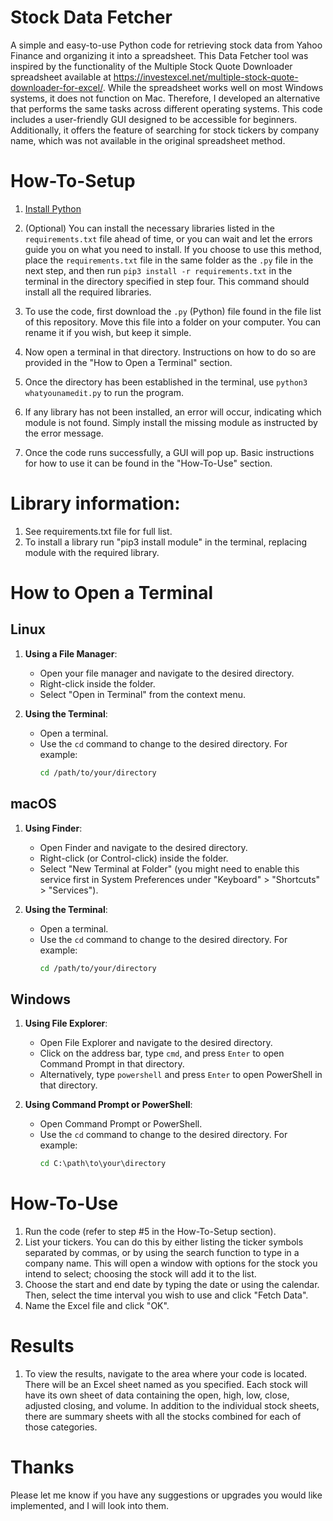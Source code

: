 # Stock Data Fetcher
A simple and easy-to-use Python code for retrieving stock data from Yahoo Finance and organizing it into a spreadsheet. This Data Fetcher tool was inspired by the functionality of the Multiple Stock Quote Downloader spreadsheet available at https://investexcel.net/multiple-stock-quote-downloader-for-excel/. While the spreadsheet works well on most Windows systems, it does not function on Mac. Therefore, I developed an alternative that performs the same tasks across different operating systems. This code includes a user-friendly GUI designed to be accessible for beginners. Additionally, it offers the feature of searching for stock tickers by company name, which was not available in the original spreadsheet method.

# How-To-Setup

1. [Install Python](https://www.python.org/downloads/) 

2. (Optional) You can install the necessary libraries listed in the `requirements.txt` file ahead of time, or you can wait and let the errors guide you on what you need to install. If you choose to use this method, place the `requirements.txt` file in the same folder as the `.py` file in the next step, and then run `pip3 install -r requirements.txt` in the terminal in the directory specified in step four. This command should install all the required libraries.

3. To use the code, first download the `.py` (Python) file found in the file list of this repository. Move this file into a folder on your computer. You can rename it if you wish, but keep it simple.

4. Now open a terminal in that directory. Instructions on how to do so are provided in the "How to Open a Terminal" section.

5. Once the directory has been established in the terminal, use `python3 whatyounamedit.py` to run the program.

6. If any library has not been installed, an error will occur, indicating which module is not found. Simply install the missing module as instructed by the error message.

7. Once the code runs successfully, a GUI will pop up. Basic instructions for how to use it can be found in the "How-To-Use" section. 

# Library information:
1. See requirements.txt file for full list.
2. To install a library run "pip3 install module" in the terminal, replacing module with the required library.

# How to Open a Terminal 

## Linux
1. **Using a File Manager**:
   - Open your file manager and navigate to the desired directory.
   - Right-click inside the folder.
   - Select "Open in Terminal" from the context menu.

2. **Using the Terminal**:
   - Open a terminal.
   - Use the `cd` command to change to the desired directory. For example:
     ```bash
     cd /path/to/your/directory
     ```

## macOS
1. **Using Finder**:
   - Open Finder and navigate to the desired directory.
   - Right-click (or Control-click) inside the folder.
   - Select "New Terminal at Folder" (you might need to enable this service first in System Preferences under "Keyboard" > "Shortcuts" > "Services").

2. **Using the Terminal**:
   - Open a terminal.
   - Use the `cd` command to change to the desired directory. For example:
     ```bash
     cd /path/to/your/directory
     ```

## Windows
1. **Using File Explorer**:
   - Open File Explorer and navigate to the desired directory.
   - Click on the address bar, type `cmd`, and press `Enter` to open Command Prompt in that directory.
   - Alternatively, type `powershell` and press `Enter` to open PowerShell in that directory.

2. **Using Command Prompt or PowerShell**:
   - Open Command Prompt or PowerShell.
   - Use the `cd` command to change to the desired directory. For example:
     ```cmd
     cd C:\path\to\your\directory
     ```
# How-To-Use
1. Run the code (refer to step #5 in the How-To-Setup section).
2. List your tickers. You can do this by either listing the ticker symbols separated by commas, or by using the search function to type in a company name. This will open a window with options for the stock you intend to select; choosing the stock will add it to the list.
3. Choose the start and end date by typing the date or using the calendar. Then, select the time interval you wish to use and click "Fetch Data".
4. Name the Excel file and click "OK".

# Results
1. To view the results, navigate to the area where your code is located. There will be an Excel sheet named as you specified. Each stock will have its own sheet of data containing the open, high, low, close, adjusted closing, and volume. In addition to the individual stock sheets, there are summary sheets with all the stocks combined for each of those categories.

# Thanks
Please let me know if you have any suggestions or upgrades you would like implemented, and I will look into them.
